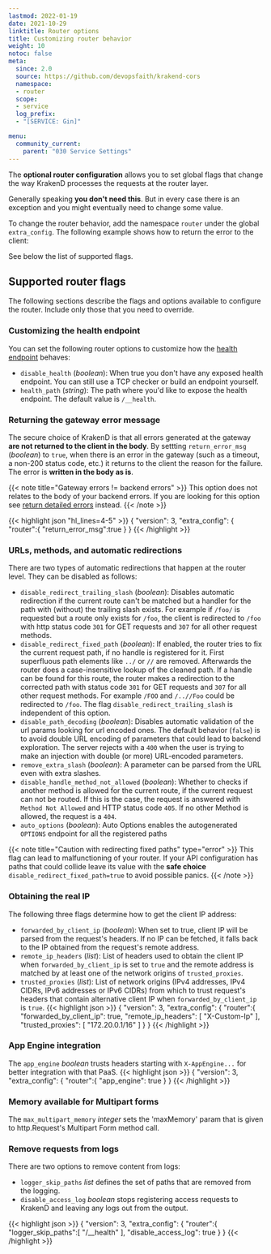 ```yaml
---
lastmod: 2022-01-19
date: 2021-10-29
linktitle: Router options
title: Customizing router behavior
weight: 10
notoc: false
meta:
  since: 2.0
  source: https://github.com/devopsfaith/krakend-cors
  namespace:
  - router
  scope:
  - service
  log_prefix:
  - "[SERVICE: Gin]"

menu:
  community_current:
    parent: "030 Service Settings"
---
```


The **optional router configuration** allows you to set global flags that change the way KrakenD processes the requests at the router layer.

Generally speaking **you don't need this**. But in every case there is an exception and you might eventually need to change some value.

To change the router behavior, add the namespace `router` under the global `extra_config`. The following example shows how to return the error to the client:

See below the list of supported flags.

## Supported router flags
The following sections describe the flags and options available to configure the router. Include only those that you need to override.

### Customizing the health endpoint
You can set the following router options to customize how the [health endpoint](/docs/service-settings/health/) behaves:

- `disable_health` (*boolean*): When true you don't have any exposed health endpoint. You can still use a TCP checker or build an endpoint yourself.
- `health_path` (*string*): The path where you'd like to expose the health endpoint. The default value is `/__health`.

### Returning the gateway error message
The secure choice of KrakenD is that all errors generated at the gateway **are not returned to the client in the body**. By settting `return_error_msg` (*boolean*) to `true`, when there is an error in the gateway (such as a timeout, a non-200 status code, etc.) it returns to the client the reason for the failure. The error is **written in the body as is**.

{{< note title="Gateway errors != backend errors" >}}
This option does not relates to the body of your backend errors. If you are looking for this option see [return detailed errors](/docs/backends/detailed-errors/#showing-backend-errors) instead.
{{< /note >}}

{{< highlight json "hl_lines=4-5" >}}
{
  "version": 3,
  "extra_config": {
      "router":{
          "return_error_msg":true
      }
}
{{< /highlight >}}

### URLs, methods, and automatic redirections
There are two types of automatic redirections that happen at the router level. They can be disabled as follows:

- `disable_redirect_trailing_slash` (*boolean*): Disables automatic redirection if the current route can't be matched but a handler for the path with (without) the trailing slash exists. For example if `/foo/` is requested but a route only exists for `/foo`, the client is redirected to `/foo` with http status code `301` for GET requests and `307` for all other request methods.
- `disable_redirect_fixed_path` (*boolean*): If enabled, the router tries to fix the current request path, if no handle is registered for it. First superfluous path elements like `../` or `//` are removed. Afterwards the router does a case-insensitive lookup of the cleaned path. If a handle can be found for this route, the router makes a redirection to the corrected path with status code `301` for GET requests and `307` for all other request methods. For example `/FOO` and `/..//Foo` could be redirected to `/foo`. The flag `disable_redirect_trailing_slash` is independent of this option.
- `disable_path_decoding` (*boolean*): Disables automatic validation of the url params looking for url encoded ones. The default behavior (`false`) is to avoid double URL encoding of parameters that could lead to backend exploration. The server rejects with a `400` when the user is trying to make an injection with double (or more) URL-encoded parameters.
- `remove_extra_slash` (*boolean*): A parameter can be parsed from the URL even with extra slashes.
- `disable_handle_method_not_allowed` (*boolean*): Whether to checks if another method is allowed for the current route, if the current request can not be routed. If this is the case, the request is answered with `Method Not Allowed` and HTTP status code `405`. If no other Method is allowed, the request is a `404`.
- `auto_options` (*boolean*): Auto Options enables the autogenerated `OPTIONS` endpoint for all the registered paths

{{< note title="Caution with redirecting fixed paths" type="error" >}}
This flag can lead to malfunctioning of your router. If your API configuration has paths that could collide leave its value with the **safe choice** `disable_redirect_fixed_path=true` to avoid possible panics.
{{< /note >}}


### Obtaining the real IP
The following three flags determine how to get the client IP address:

- `forwarded_by_client_ip` (*boolean*): When set to true, client IP will be parsed from the request's headers. If no IP can be fetched, it falls back to the IP obtained from the request's remote address.
- `remote_ip_headers` (*list*): List of headers used to obtain the client IP when `forwarded_by_client_ip` is set to `true` and the remote address is matched by at least one of the network origins of `trusted_proxies`.
- `trusted_proxies` (*list*): List of network origins (IPv4 addresses, IPv4 CIDRs, IPv6 addresses or IPv6 CIDRs) from which to trust request's headers that contain alternative client IP when `forwarded_by_client_ip` is `true`.
{{< highlight json >}}
{
  "version": 3,
  "extra_config": {
      "router":{
          "forwarded_by_client_ip": true,
          "remote_ip_headers": [
            "X-Custom-Ip"
          ],
          "trusted_proxies": [
            "172.20.0.1/16"
          ]
      }
}
{{< /highlight >}}


### App Engine integration
The `app_engine` *boolean* trusts headers starting with `X-AppEngine...` for better integration with that PaaS.
{{< highlight json >}}
{
  "version": 3,
  "extra_config": {
      "router":{
          "app_engine": true
      }
}
{{< /highlight >}}

### Memory available for Multipart forms
The `max_multipart_memory` *integer* sets the 'maxMemory' param that is given to http.Request's Multipart Form method call.

### Remove requests from logs
There are two options to remove content from logs:
- `logger_skip_paths` *list* defines the set of paths that are removed from the logging.
- `disable_access_log` *boolean* stops registering access requests to KrakenD and leaving any logs out from the output.

{{< highlight json >}}
{
  "version": 3,
  "extra_config": {
      "router":{
          "logger_skip_paths":[
            "/__health"
          ],
          "disable_access_log": true
      }
}
{{< /highlight >}}